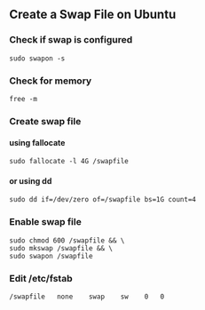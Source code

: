 ## Create a Swap File on Ubuntu

### Check if swap is configured

    sudo swapon -s 

### Check for memory

    free -m 

### Create swap file
  
#### using fallocate

    sudo fallocate -l 4G /swapfile
    
  #### or using dd

    sudo dd if=/dev/zero of=/swapfile bs=1G count=4    

  ### Enable swap file

    sudo chmod 600 /swapfile && \
    sudo mkswap /swapfile && \
    sudo swapon /swapfile
    
  
### Edit /etc/fstab

    /swapfile   none    swap    sw    0   0
    
    